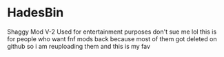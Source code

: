 # HadesBin
Shaggy Mod V-2
Used for entertainment purposes don't sue me lol this is for people who want fnf mods back because most of them got deleted on github so i am reuploading them and this is my fav
